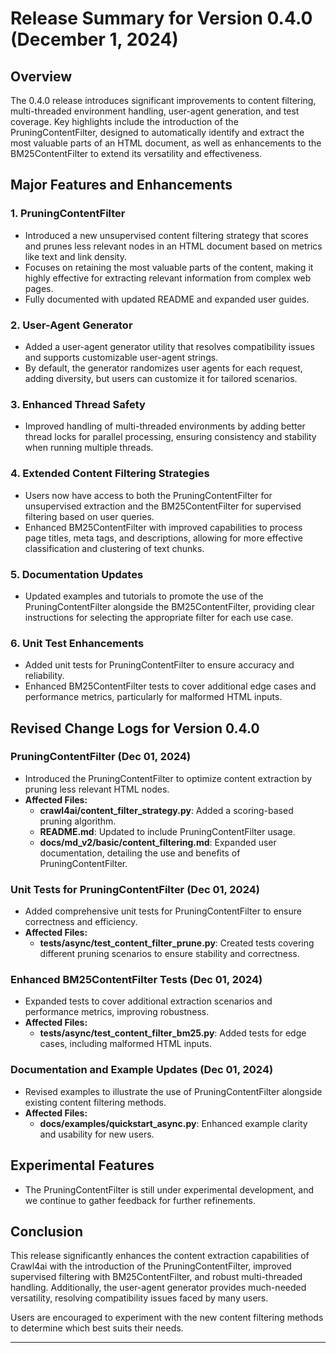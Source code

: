 # Release Summary for Version 0.4.0 (December 1, 2024)

## Overview

The 0.4.0 release introduces significant improvements to content filtering, multi-threaded environment handling, user-agent generation, and test coverage. Key highlights include the introduction of the PruningContentFilter, designed to automatically identify and extract the most valuable parts of an HTML document, as well as enhancements to the BM25ContentFilter to extend its versatility and effectiveness.

## Major Features and Enhancements

### 1\. PruningContentFilter

- Introduced a new unsupervised content filtering strategy that scores and prunes less relevant nodes in an HTML document based on metrics like text and link density.
- Focuses on retaining the most valuable parts of the content, making it highly effective for extracting relevant information from complex web pages.
- Fully documented with updated README and expanded user guides.

### 2\. User-Agent Generator

- Added a user-agent generator utility that resolves compatibility issues and supports customizable user-agent strings.
- By default, the generator randomizes user agents for each request, adding diversity, but users can customize it for tailored scenarios.

### 3\. Enhanced Thread Safety

- Improved handling of multi-threaded environments by adding better thread locks for parallel processing, ensuring consistency and stability when running multiple threads.

### 4\. Extended Content Filtering Strategies

- Users now have access to both the PruningContentFilter for unsupervised extraction and the BM25ContentFilter for supervised filtering based on user queries.
- Enhanced BM25ContentFilter with improved capabilities to process page titles, meta tags, and descriptions, allowing for more effective classification and clustering of text chunks.

### 5\. Documentation Updates

- Updated examples and tutorials to promote the use of the PruningContentFilter alongside the BM25ContentFilter, providing clear instructions for selecting the appropriate filter for each use case.

### 6\. Unit Test Enhancements

- Added unit tests for PruningContentFilter to ensure accuracy and reliability.
- Enhanced BM25ContentFilter tests to cover additional edge cases and performance metrics, particularly for malformed HTML inputs.

## Revised Change Logs for Version 0.4.0

### PruningContentFilter (Dec 01, 2024)

- Introduced the PruningContentFilter to optimize content extraction by pruning less relevant HTML nodes.
- **Affected Files:**
  - **crawl4ai/content\_filter\_strategy.py**: Added a scoring-based pruning algorithm.
  - **README.md**: Updated to include PruningContentFilter usage.
  - **docs/md\_v2/basic/content\_filtering.md**: Expanded user documentation, detailing the use and benefits of PruningContentFilter.

### Unit Tests for PruningContentFilter (Dec 01, 2024)

- Added comprehensive unit tests for PruningContentFilter to ensure correctness and efficiency.
- **Affected Files:**
  - **tests/async/test\_content\_filter\_prune.py**: Created tests covering different pruning scenarios to ensure stability and correctness.

### Enhanced BM25ContentFilter Tests (Dec 01, 2024)

- Expanded tests to cover additional extraction scenarios and performance metrics, improving robustness.
- **Affected Files:**
  - **tests/async/test\_content\_filter\_bm25.py**: Added tests for edge cases, including malformed HTML inputs.

### Documentation and Example Updates (Dec 01, 2024)

- Revised examples to illustrate the use of PruningContentFilter alongside existing content filtering methods.
- **Affected Files:**
  - **docs/examples/quickstart\_async.py**: Enhanced example clarity and usability for new users.

## Experimental Features

- The PruningContentFilter is still under experimental development, and we continue to gather feedback for further refinements.

## Conclusion

This release significantly enhances the content extraction capabilities of Crawl4ai with the introduction of the PruningContentFilter, improved supervised filtering with BM25ContentFilter, and robust multi-threaded handling. Additionally, the user-agent generator provides much-needed versatility, resolving compatibility issues faced by many users.

Users are encouraged to experiment with the new content filtering methods to determine which best suits their needs.

* * *